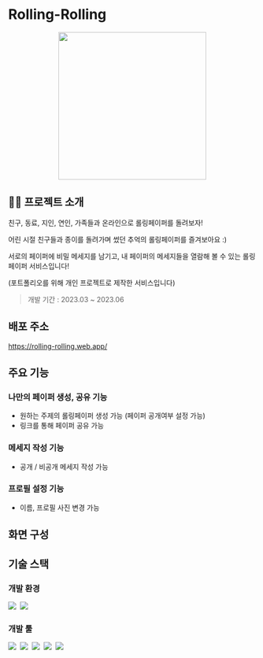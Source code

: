# Rolling-Rolling

<p align="center">
<img src="https://github.com/Seokyung/Rolling-Rolling/assets/48540451/5e25cd7a-82fb-4d3a-9c07-84c07426b359" width="300" />
</p>

## 💁‍♀️ 프로젝트 소개

친구, 동료, 지인, 연인, 가족들과 온라인으로 롤링페이퍼를 돌려보자!

어린 시절 친구들과 종이를 돌려가며 썼던 추억의 롤링페이퍼를 즐겨보아요 :)

서로의 페이퍼에 비밀 메세지를 남기고, 내 페이퍼의 메세지들을 열람해 볼 수 있는 롤링페이퍼 서비스입니다!

(포트폴리오를 위해 개인 프로젝트로 제작한 서비스입니다)

> 개발 기간 : 2023.03 ~ 2023.06

## 배포 주소

https://rolling-rolling.web.app/

## 주요 기능

### 나만의 페이퍼 생성, 공유 기능

- 원하는 주제의 롤링페이퍼 생성 가능 (페이퍼 공개여부 설정 가능)
- 링크를 통해 페이퍼 공유 가능

### 메세지 작성 기능

- 공개 / 비공개 메세지 작성 가능

### 프로필 설정 기능

- 이름, 프로필 사진 변경 가능

## 화면 구성

## 기술 스택

### 개발 환경

<img src="https://img.shields.io/badge/Visual_Studio_Code-007ACC?style=for-the-badge&logo=VisualStudioCode&logoColor=white">&nbsp;
<img src="https://img.shields.io/badge/GitHub-181717?style=for-the-badge&logo=GitHub&logoColor=white">

### 개발 툴

<img src="https://img.shields.io/badge/React-61DAFB?style=for-the-badge&logo=React&logoColor=white">&nbsp;
<img src="https://img.shields.io/badge/Redux-764ABC?style=for-the-badge&logo=Redux&logoColor=white">&nbsp;
<img src="https://img.shields.io/badge/JavaScript-F7DF1E?style=for-the-badge&logo=JavaScript&logoColor=white">&nbsp;
<img src="https://img.shields.io/badge/bootstrap-7952B3?style=for-the-badge&logo=bootstrap&logoColor=white">&nbsp;
<img src="https://img.shields.io/badge/Firebase-FFCA28?style=for-the-badge&logo=Firebase&logoColor=white">
